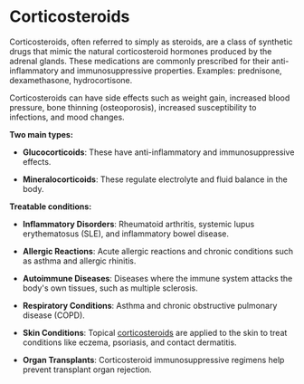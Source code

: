# Corticosteroids

Corticosteroids, often referred to simply as steroids, are a class of synthetic drugs that mimic the natural corticosteroid hormones produced by the adrenal glands. These medications are commonly prescribed for their anti-inflammatory and immunosuppressive properties. Examples: prednisone, dexamethasone, hydrocortisone.

Corticosteroids can have side effects such as weight gain, increased blood pressure, bone thinning (osteoporosis), increased susceptibility to infections, and mood changes.

**Two main types:**

* **Glucocorticoids**: These have anti-inflammatory and immunosuppressive effects.

* **Mineralocorticoids**: These regulate electrolyte and fluid balance in the body.

**Treatable conditions:**

* **Inflammatory Disorders**: Rheumatoid arthritis, systemic lupus erythematosus (SLE), and inflammatory bowel disease.

* **Allergic Reactions**: Acute allergic reactions and chronic conditions such as asthma and allergic rhinitis.

* **Autoimmune Diseases**: Diseases where the immune system attacks the body's own tissues, such as multiple sclerosis.

* **Respiratory Conditions**: Asthma and chronic obstructive pulmonary disease (COPD).

* **Skin Conditions**: Topical [corticosteroids](../corticosteroids/) are applied to the skin to treat conditions like eczema, psoriasis, and contact dermatitis.

* **Organ Transplants**: Corticosteroid immunosuppressive regimens help prevent transplant organ rejection.
